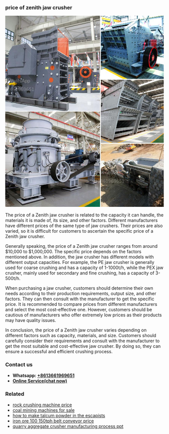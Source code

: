 <h3>price of zenith jaw crusher</h3><img src='1708322822.jpg' alt=''><p>The price of a Zenith jaw crusher is related to the capacity it can handle, the materials it is made of, its size, and other factors. Different manufacturers have different prices of the same type of jaw crushers. Their prices are also varied, so it is difficult for customers to ascertain the specific price of a Zenith jaw crusher.</p><p>Generally speaking, the price of a Zenith jaw crusher ranges from around $10,000 to $1,000,000. The specific price depends on the factors mentioned above. In addition, the jaw crusher has different models with different output capacities. For example, the PE jaw crusher is generally used for coarse crushing and has a capacity of 1-1000t/h, while the PEX jaw crusher, mainly used for secondary and fine crushing, has a capacity of 3-500t/h.</p><p>When purchasing a jaw crusher, customers should determine their own needs according to their production requirements, output size, and other factors. They can then consult with the manufacturer to get the specific price. It is recommended to compare prices from different manufacturers and select the most cost-effective one. However, customers should be cautious of manufacturers who offer extremely low prices as their products may have quality issues.</p><p>In conclusion, the price of a Zenith jaw crusher varies depending on different factors such as capacity, materials, and size. Customers should carefully consider their requirements and consult with the manufacturer to get the most suitable and cost-effective jaw crusher. By doing so, they can ensure a successful and efficient crushing process.</p><h3>Contact us</h3><ul><li><strong>Whatsapp:&nbsp;<a href="https://wa.me/8613661969651">+8613661969651</a></strong></li><li><a href="https://swt.shibang-china.com/?git&amp;zhl&amp;price of zenith jaw crusher"><strong>Online Service(chat now)</strong></a></li></ul><h3>Related</h3><ul><li><a href='rock crushing machine price.md'>rock crushing machine price</a></li><li><a href='coal mining machines for sale.md'>coal mining machines for sale</a></li><li><a href='how to make talcum powder in the escapists.md'>how to make talcum powder in the escapists</a></li><li><a href='iron ore 100 150tph belt conveyor price.md'>iron ore 100 150tph belt conveyor price</a></li><li><a href='quarry aggregate crusher manufacturing process ppt.md'>quarry aggregate crusher manufacturing process ppt</a></li></ul>